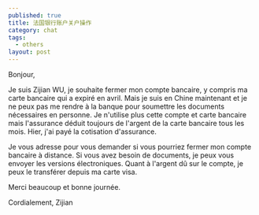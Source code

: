 ```yaml
---
published: true
title: 法国银行账户关户操作
category: chat
tags: 
  - others
layout: post
---
```

<meta name="referrer" content="never">

Bonjour,

Je suis Zijian WU, je souhaite fermer mon compte bancaire, y compris ma carte bancaire qui a expiré en avril. Mais je suis en Chine maintenant et je ne peux pas me rendre à la banque pour soumettre les documents nécessaires en personne. Je n'utilise plus cette compte et carte bancaire mais l'assurance déduit toujours de l'argent de la carte bancaire tous les mois. Hier, j'ai payé la cotisation d'assurance.

Je vous adresse pour vous demander si vous pourriez fermer mon compte bancaire à distance. Si vous avez besoin de documents, je peux vous envoyer les versions électroniques. Quant à l'argent dû sur le compte, je peux le transférer depuis ma carte visa.

Merci beaucoup et bonne journée.

Cordialement,
Zijian
